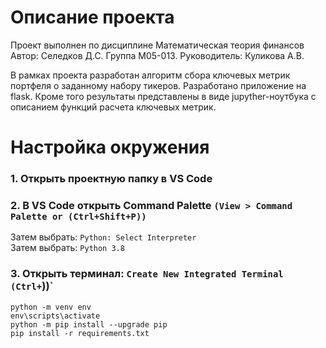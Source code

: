 # Описание проекта
Проект выполнен по дисциплине Математическая теория финансов
Автор: Селедков Д.С. Группа М05-013.
Руководитель: Куликова А.В. 

В рамках проекта разработан алгоритм сбора ключевых метрик портфеля о заданному набору тикеров. Разработано приложение на flask.
Кроме того результаты представлены в виде jupyther-ноутбука с описанием функций расчета ключевых метрик.

# Настройка окружения

### 1. Открыть проектную папку в VS Code

### 2. В VS Code открыть Command Palette `(View > Command Palette or (Ctrl+Shift+P))`

Затем выбрать: `Python: Select Interpreter`  
Затем выбрать: `Python 3.8`  

### 3. Открыть терминал: `Create New Integrated Terminal (Ctrl+`))`  

``` 
python -m venv env
env\scripts\activate
python -m pip install --upgrade pip
pip install -r requirements.txt
```
